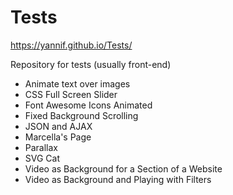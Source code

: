 # Tests 
https://yannif.github.io/Tests/

Repository for tests (usually front-end)
- Animate text over images
- CSS Full Screen Slider
- Font Awesome Icons Animated
- Fixed Background Scrolling
- JSON and AJAX
- Marcella's Page
- Parallax
- SVG Cat
- Video as Background for a Section of a Website
- Video as Background and Playing with Filters

